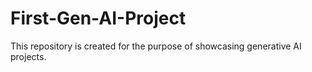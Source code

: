 # First-Gen-AI-Project
This repository is created for the purpose of showcasing generative AI projects.
